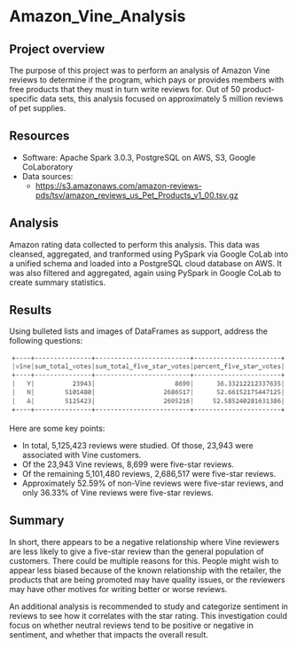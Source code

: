 # Amazon_Vine_Analysis
## Project overview
The purpose of this project was to perform an analysis of Amazon Vine reviews to determine if the program, which pays or provides members with free products that they must in turn write reviews for.  Out of 50 product-specific data sets, this analysis focused on approximately 5 million reviews of pet supplies.


## Resources
* Software:  Apache Spark 3.0.3, PostgreSQL on AWS, S3, Google CoLaboratory
* Data sources:  
  * https://s3.amazonaws.com/amazon-reviews-pds/tsv/amazon_reviews_us_Pet_Products_v1_00.tsv.gz

## Analysis
Amazon rating data collected to perform this analysis.  This data was cleansed, aggregated, and tranformed using PySpark via Google CoLab into a unified schema and loaded into a PostgreSQL cloud database on AWS.  It was also filtered and aggregated, again using PySpark in Google CoLab to create summary statistics.

## Results
Using bulleted lists and images of DataFrames as support, address the following questions:

![summary.png](/summary.png)

Here are some key points:
* In total, 5,125,423 reviews were studied.  Of those, 23,943 were associated with Vine customers.
* Of the 23,943 Vine reviews, 8,699 were five-star reviews.
* Of the remaining 5,101,480 reviews, 2,686,517 were five-star reviews.
* Approximately 52.59% of non-Vine reviews were five-star reviews, and only 36.33% of Vine reviews were five-star reviews.

## Summary
In short, there appears to be a negative relationship where Vine reviewers are less likely to give a five-star review than the general population of customers.  There could be multiple reasons for this.  People might wish to appear less biased because of the known relationship with the retailer, the products that are being promoted may have quality issues, or the reviewers may have other motives for writing better or worse reviews.

An additional analysis is recommended to study and categorize sentiment in reviews to see how it correlates with the star rating.  This investigation could focus on whether neutral reviews tend to be positive or negative in sentiment, and whether that impacts the overall result.
